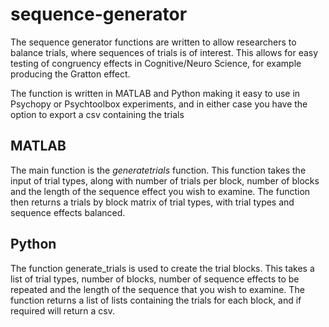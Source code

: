 # sequence-generator
The sequence generator functions are written to allow researchers to balance trials, where sequences of trials is of interest. This allows for easy testing of congruency effects in Cognitive/Neuro Science, for example producing the Gratton effect.

The function is written in MATLAB and Python making it easy to use in Psychopy or Psychtoolbox experiments, and in either case you have the option to export a csv containing the trials

## MATLAB
The main function is the *generatetrials* function. This function takes the input of trial types, along with number of trials per block, number of blocks and the length of the sequence effect you wish to examine. The function then returns a trials by block matrix of trial types, with trial types and sequence effects balanced.

## Python 
The function generate_trials is used to create the trial blocks. This takes a list of trial types, number of blocks, number of sequence effects to be repeated and the length of the sequence that you wish to examine. The function returns a list of lists containing the trials for each block, and if required will return a csv.
